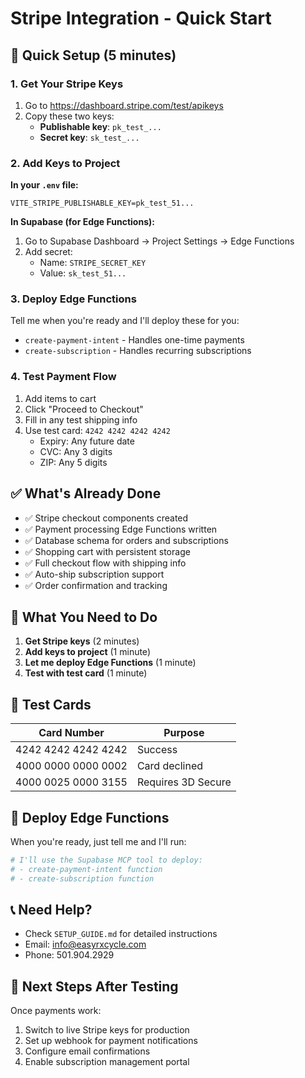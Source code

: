 # Stripe Integration - Quick Start

## 🚀 Quick Setup (5 minutes)

### 1. Get Your Stripe Keys

1. Go to https://dashboard.stripe.com/test/apikeys
2. Copy these two keys:
   - **Publishable key**: `pk_test_...`
   - **Secret key**: `sk_test_...`

### 2. Add Keys to Project

**In your `.env` file:**
```
VITE_STRIPE_PUBLISHABLE_KEY=pk_test_51...
```

**In Supabase (for Edge Functions):**
1. Go to Supabase Dashboard → Project Settings → Edge Functions
2. Add secret:
   - Name: `STRIPE_SECRET_KEY`
   - Value: `sk_test_51...`

### 3. Deploy Edge Functions

Tell me when you're ready and I'll deploy these for you:
- `create-payment-intent` - Handles one-time payments
- `create-subscription` - Handles recurring subscriptions

### 4. Test Payment Flow

1. Add items to cart
2. Click "Proceed to Checkout"
3. Fill in any test shipping info
4. Use test card: `4242 4242 4242 4242`
   - Expiry: Any future date
   - CVC: Any 3 digits
   - ZIP: Any 5 digits

## ✅ What's Already Done

- ✅ Stripe checkout components created
- ✅ Payment processing Edge Functions written
- ✅ Database schema for orders and subscriptions
- ✅ Shopping cart with persistent storage
- ✅ Full checkout flow with shipping info
- ✅ Auto-ship subscription support
- ✅ Order confirmation and tracking

## 🎯 What You Need to Do

1. **Get Stripe keys** (2 minutes)
2. **Add keys to project** (1 minute)
3. **Let me deploy Edge Functions** (1 minute)
4. **Test with test card** (1 minute)

## 📝 Test Cards

| Card Number | Purpose |
|------------|---------|
| 4242 4242 4242 4242 | Success |
| 4000 0000 0000 0002 | Card declined |
| 4000 0025 0000 3155 | Requires 3D Secure |

## 🔧 Deploy Edge Functions

When you're ready, just tell me and I'll run:

```bash
# I'll use the Supabase MCP tool to deploy:
# - create-payment-intent function
# - create-subscription function
```

## 📞 Need Help?

- Check `SETUP_GUIDE.md` for detailed instructions
- Email: info@easyrxcycle.com
- Phone: 501.904.2929

## 🎉 Next Steps After Testing

Once payments work:
1. Switch to live Stripe keys for production
2. Set up webhook for payment notifications
3. Configure email confirmations
4. Enable subscription management portal
